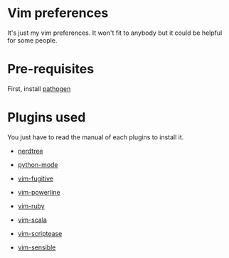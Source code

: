 Vim preferences
===============
It's just my vim preferences. It won't fit to anybody but it could be helpful for some people.

Pre-requisites
==============
First, install [pathogen](https://github.com/tpope/vim-pathogen)

Plugins used
============
You just have to read the manual of each plugins to install it.

* [nerdtree](https://github.com/scrooloose/nerdtree)

* [python-mode](https://github.com/klen/python-mode)

* [vim-fugitive](https://github.com/tpope/vim-fugitive)

* [vim-powerline](https://github.com/Lokaltog/vim-powerline)

* [vim-ruby](https://github.com/vim-ruby/vim-ruby)

* [vim-scala](https://github.com/derekwyatt/vim-scala)

* [vim-scriptease](https://github.com/tpope/vim-scriptease)

* [vim-sensible](https://github.com/tpope/vim-sensible)
